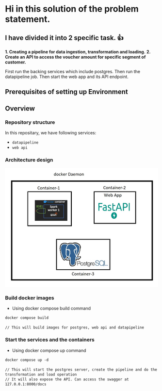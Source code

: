 # Hi in this solution of the problem statement.
## I have divided it into 2 specific task. :+1:



**1. Creating a pipeline for data ingestion, transformation and loading.**
**2. Create an API to access the voucher amount for specific segment of customer.**


First run the backing services which include postgres.
Then run the datapipeline job.
Then start the web app and its API endpoint.


## Prerequisites of setting up Environment

## Overview

### Repository structure

In this repositary, we have following services: 

- `datapipeline`
- `web api`

### Architecture design

![Design](https://github.com/arpitabhi/assignment/blob/main/architecture.jpg/)



### Build docker images
* Using docker compose build command
```ssh
docker compose build

// This will build images for postgres, web api and datapipeline
```

### Start the services and the containers
* Using docker compose up command
```ssh
docker compose up -d

// This will start the postgres server, create the pipeline and do the transformation and load operation
// It will also expose the API. Can access the swagger at 127.0.0.1:8000/docs
```









